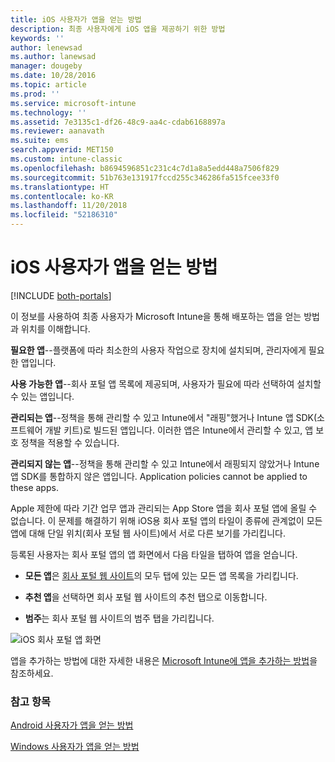 ```yaml
---
title: iOS 사용자가 앱을 얻는 방법
description: 최종 사용자에게 iOS 앱을 제공하기 위한 방법
keywords: ''
author: lenewsad
ms.author: lanewsad
manager: dougeby
ms.date: 10/28/2016
ms.topic: article
ms.prod: ''
ms.service: microsoft-intune
ms.technology: ''
ms.assetid: 7e3135c1-df26-48c9-aa4c-cdab6168897a
ms.reviewer: aanavath
ms.suite: ems
search.appverid: MET150
ms.custom: intune-classic
ms.openlocfilehash: b8694596851c231c4c7d1a8a5edd448a7506f829
ms.sourcegitcommit: 51b763e131917fccd255c346286fa515fcee33f0
ms.translationtype: HT
ms.contentlocale: ko-KR
ms.lasthandoff: 11/20/2018
ms.locfileid: "52186310"
---
```

# <a name="how-your-ios-users-get-their-apps"></a>iOS 사용자가 앱을 얻는 방법

[!INCLUDE [both-portals](./includes/note-for-both-portals.md)]

이 정보를 사용하여 최종 사용자가 Microsoft Intune을 통해 배포하는 앱을 얻는 방법과 위치를 이해합니다.

**필요한 앱**--플랫폼에 따라 최소한의 사용자 작업으로 장치에 설치되며, 관리자에게 필요한 앱입니다.

**사용 가능한 앱**--회사 포털 앱 목록에 제공되며, 사용자가 필요에 따라 선택하여 설치할 수 있는 앱입니다.

**관리되는 앱**--정책을 통해 관리할 수 있고 Intune에서 "래핑"했거나 Intune 앱 SDK(소프트웨어 개발 키트)로 빌드된 앱입니다. 이러한 앱은 Intune에서 관리할 수 있고, 앱 보호 정책을 적용할 수 있습니다.

**관리되지 않는 앱**--정책을 통해 관리할 수 있고 Intune에서 래핑되지 않았거나 Intune 앱 SDK를 통합하지 않은 앱입니다. Application policies cannot be applied to these apps.

Apple 제한에 따라 기간 업무 앱과 관리되는 App Store 앱을 회사 포털 앱에 올릴 수 없습니다. 이 문제를 해결하기 위해 iOS용 회사 포털 앱의 타일이 종류에 관계없이 모든 앱에 대해 단일 위치(회사 포털 웹 사이트)에서 서로 다른 보기를 가리킵니다.

등록된 사용자는 회사 포털 앱의 앱 화면에서 다음 타일을 탭하여 앱을 얻습니다.

- **모든 앱**은 [회사 포털 웹 사이트](https://portal.manage.microsoft.com)의 모두 탭에 있는 모든 앱 목록을 가리킵니다.

- **추천 앱**을 선택하면 회사 포털 웹 사이트의 추천 탭으로 이동합니다.

- **범주**는 회사 포털 웹 사이트의 범주 탭을 가리킵니다.


![iOS 회사 포털 앱 화면](./media/ios-cp-app-main-apps-screen.png)

앱을 추가하는 방법에 대한 자세한 내용은 [Microsoft Intune에 앱을 추가하는 방법](apps-add.md)을 참조하세요.

### <a name="see-also"></a>참고 항목
[Android 사용자가 앱을 얻는 방법](end-user-apps-android.md)

[Windows 사용자가 앱을 얻는 방법](end-user-apps-windows.md)
